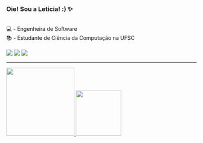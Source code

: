 ### Oie! Sou a Letícia! :) ✨
<!-- <hr><img align="right" width="150" src="https://media.giphy.com/media/LmNwrBhejkK9EFP504/giphy.gif"/> -->
<div style="display: inline_block"><br>
💻 - Engenheira de Software <br>
📚 - Estudante de Ciência da Computação na UFSC <br>
</div>

<div style="display: inline_block"><br>
  <a href="https://www.instagram.com/leticianscm/" target="_blank"><img src="https://img.shields.io/badge/-Instagram-%23E4405F?style=for-the-badge&logo=instagram&logoColor=white" target="_blank"></a>
  <a href="https://www.youtube.com/channel/UCBMATDxeoZUwBDTX3Hq5vkQ" target="_blank"><img src="https://img.shields.io/badge/YouTube-FF0000?style=for-the-badge&logo=youtube&logoColor=white" target="_blank"></a>
  <a href="https://www.linkedin.com/in/leticianscm/" target="_blank"><img src="https://img.shields.io/badge/-LinkedIn-%230077B5?style=for-the-badge&logo=linkedin&logoColor=white" target="_blank"></a>
</div>
<hr>
<div>
 <a href="https://github.com/leticia-nascimento">
 <img height="180em" src="https://github-readme-stats.vercel.app/api?username=leticia-nascimento&show_icons=true&theme=dracula&include_all_commits=true&count_private=true"/>
 <img height="120em" src="https://github-readme-stats.vercel.app/api/top-langs/?username=leticia-nascimento&layout=compact&langs_count=7&theme=dracula "/>
</div>

<!--
**leticia-nascimento/leticia-nascimento** is a ✨ _special_ ✨ repository because its `README.md` (this file) appears on your GitHub profile.

Here are some ideas to get you started:

- 🔭 I’m currently working on ...
- 🌱 I’m currently learning ...
- 👯 I’m looking to collaborate on ...
- 🤔 I’m looking for help with ...
- 💬 Ask me about ...
- 📫 How to reach me: ...
- 😄 Pronouns: ...
- ⚡ Fun fact: ...
-->
